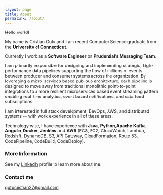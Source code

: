 ```yaml
---
layout: page
title: About
permalink: /about/
---
```

Hello world! 

My name is Cristian Gutu and I am recent Computer Science graduate from the __University of Connecticut__. 

Currently I work as a __Software Engineer__ on __Prudential’s Messaging Team__.

I am primarily responsible for designing and implementing strategic, high-performance data pipelines supporting the flow of millions of events between producer and consumer systems across the organization. By leveraging a micro-services based pub-sub architecture, each pipeline is designed to move away from traditional monolithic point-to-point integrations to a more resilient microservices based event streaming pattern enabling real-time analytics, event based notifications, and data feed subscriptions.

I am interested in full stack development, DevOps, AWS, and distributed systems -- with work experience in all of these areas. 

Technology wise, I have experience with __Java__, __Python__,__Apache Kafka__, __Angular__,__Docker__, __Jenkins__ and __AWS__ (ECS, EC2, CloudWatch, Lambda, Redshift, DynamoDB, S3, API Gateway, CloudFormation, Route 53, CodePipeline, CodeBuild, CodeDeploy).

### More Information

See my [LinkedIn](https://www.linkedin.com/in/gutucristian/) profile to learn more about me.

### Contact me

[gutucristian27@gmail.com](mailto:gutucristian27@gmail.com)

